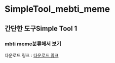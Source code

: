 # SimpleTool_mebti_meme

## 간단한 도구Simple Tool 1

### mbti meme분류해서 보기

다운로드 링크 : [다운로드 링크](https://github.com/hong-seongmin/SimpleTool_mebti_meme/releases/tag/0.9.0)


